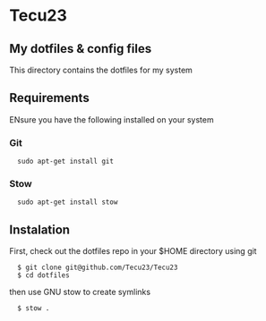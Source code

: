 # Tecu23

## My dotfiles & config files

This directory contains the dotfiles for my system

## Requirements

ENsure you have the following installed on your system

### Git

```
  sudo apt-get install git
```

### Stow

```
  sudo apt-get install stow
```

## Instalation

First, check out the dotfiles repo in your $HOME directory using git

```
  $ git clone git@github.com/Tecu23/Tecu23
  $ cd dotfiles
```

then use GNU stow to create symlinks

```
  $ stow .
```
